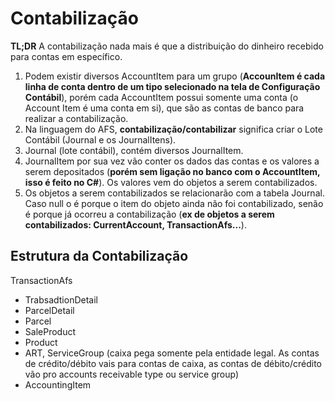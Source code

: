 # Contabilização

**TL;DR** A contabilização nada mais é que a distribuição do dinheiro recebido para contas em específico.

1. Podem existir diversos AccountItem para um grupo \(**AccounItem é cada linha de conta dentro de um tipo selecionado na tela de Configuração Contábil**\), porém cada AccountItem possui somente uma conta \(o Account Item é uma conta em si\), que são as contas de banco para realizar a contabilização.
2. Na linguagem do AFS, **contabilização/contabilizar** significa criar o Lote Contábil \(Journal e os JournalItens\).
3. Journal \(lote contábil\), contém diversos JournalItem.
4. JournalItem por sua vez vão conter os dados das contas e os valores a serem depositados \(**porém sem ligação no banco com o AccountItem, isso é feito no C\#**\). Os valores vem do objetos a serem contabilizados.
5. Os objetos a serem contabilizados se relacionarão com a tabela Journal. Caso null o é porque o item do objeto ainda não foi contabilizado, senão é porque já ocorreu a contabilização \(**ex de objetos a serem contabilizados: CurrentAccount, TransactionAfs...**\).

## Estrutura da Contabilização

TransactionAfs

* TrabsadtionDetail
* ParcelDetail
* Parcel
* SaleProduct
* Product
* ART, ServiceGroup \(caixa pega somente pela entidade legal. As contas de crédito/débito vais para contas de caixa, as contas de débito/crédito vão pro accounts receivable type ou service group\)
* AccountingItem

